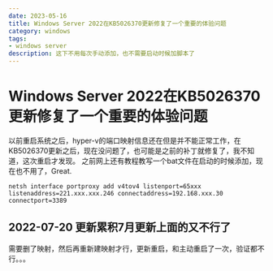 ```yaml
---
date: 2023-05-16
title: Windows Server 2022在KB5026370更新修复了一个重要的体验问题
category: windows
tags:
- windows server
description: 这下不用每次手动添加，也不需要启动时候加脚本了
---
```

# Windows Server 2022在KB5026370更新修复了一个重要的体验问题

以前重启系统之后，hyper-v的端口映射信息还在但是并不能正常工作，在KB5026370更新之后，现在没问题了，也可能是之前的补丁就修复了，我不知道，这次重启才发现。
之前网上还有教程教写一个bat文件在启动的时候添加，现在也不用了，Great.

```shell
netsh interface portproxy add v4tov4 listenport=65xxx listenaddress=221.xxx.xxx.246 connectaddress=192.168.xxx.30 connectport=3389
```

## 2022-07-20 更新累积7月更新上面的又不行了
需要删了映射，然后再重新建映射才行，更新重启，和主动重启了一次，验证都不行。。。
